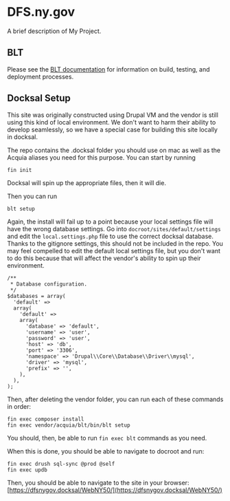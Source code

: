 # DFS.ny.gov

A brief description of My Project.

## BLT

Please see the [BLT documentation](http://blt.readthedocs.io/en/latest/) for information on build, testing, and deployment processes.

## Docksal Setup

This site was originally constructed using Drupal VM and the vendor is still using this kind of local environment. We don't want to harm their ability to develop seamlessly, so we have a special case for building this site locally in docksal.

The repo contains the .docksal folder you should use on mac as well as the Acquia aliases you need for this purpose. You can start by running

```fin init```

Docksal will spin up the appropriate files, then it will die. 

Then you can run 

```blt setup```

Again, the install will fail up to a point because your local settings file will have the wrong database settings. Go into `docroot/sites/default/settings` and edit the `local.settings.php` file to use the correct docksal database. Thanks to the gitignore settings, this should not be included in the repo. You may feel compelled to edit the default local settings file, but you don't want to do this because that will affect the vendor's ability to spin up their environment.

```
/**
 * Database configuration.
 */
$databases = array(
  'default' =>
  array(
    'default' =>
    array(
      'database' => 'default',
      'username' => 'user',
      'password' => 'user',
      'host' => 'db',
      'port' => '3306',
      'namespace' => 'Drupal\\Core\\Database\\Driver\\mysql',
      'driver' => 'mysql',
      'prefix' => '',
    ),
  ),
);
```

Then, after deleting the vendor folder, you can run each of these commands in order:

```
fin exec composer install
fin exec vendor/acquia/blt/bin/blt setup
```

You should, then, be able to run `fin exec blt` commands as you need.

When this is done, you should be able to navigate to docroot and run:

```
fin exec drush sql-sync @prod @self
fin exec updb
```

Then, you should be able to navigate to the site in your browser: [https://dfsnygov.docksal/WebNY50/](https://dfsnygov.docksal/WebNY50/)
